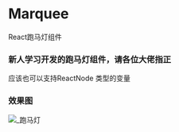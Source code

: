 # Marquee
React跑马灯组件

### 新人学习开发的跑马灯组件，请各位大佬指正
应该也可以支持ReactNode 类型的变量

### 效果图
![_跑马灯](https://github.com/user-attachments/assets/b6953970-e52e-4373-84cb-de1a743d39a3)
